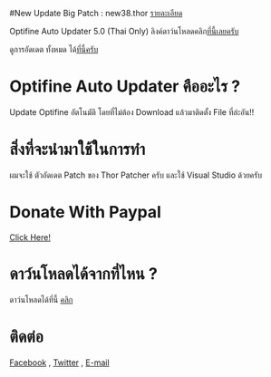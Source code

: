 #New Update
Big Patch : new38.thor [รายละเอียด](http://ouo.io/Z7zBkX)

Optifine Auto Updater 5.0 (Thai Only)
ลิงค์ดาว์นโหลดคลิก[ที่นี้เลยครับ](http://ouo.io/IM83r)

ดูการอัดเดต ทั้งหมด ได้[ที่นี้ครับ](http://boyphongsakornproject.tumblr.com/)
# Optifine Auto Updater คืออะไร ?
Update Optifine อัตโนมัติ โดยที่ไม่ต้อง Download แล้วมาติดตั้ง File ที่ล่ะอัน!!
# สิ่งที่จะนำมาใช้ในการทำ
ผมจะใช้ ตัวอัดเดต Patch ของ Thor Patcher ครับ และใช้ Visual Studio ด้วยครับ
# Donate With Paypal
[Click Here!](https://streampro.io/tip/yoyoyo1556)
# ดาว์นโหลดได้จากที่ไหน ?
ดาว์นโหลดได้ที่นี้ [คลิก](https://github.com/boyphongsakorn/Optifine_Auto_Updater/releases)

# ติดต่อ
[Facebook](https://www.facebook.com/theboyphongsakorn) , [Twitter](https://twitter.com/BoyPhongsakorn_) ,  [E-mail](mailto:boyphongsakorn@outlook.com)
